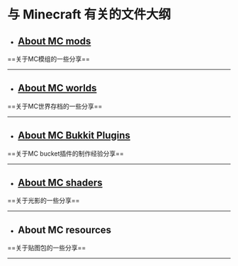 # 与 Minecraft 有关的文件大纲

- ## [About MC mods ](mcmodyin.md)
==关于MC模组的一些分享==
***
- ## [About MC worlds](mcworldyin.md)
==关于MC世界存档的一些分享==
***
- ## [About MC Bukkit Plugins]()
==关于MC bucket插件的制作经验分享==
***
* ## [About MC shaders]()
==关于光影的一些分享==
***
* ## About MC resources
==关于贴图包的一些分享==
***
